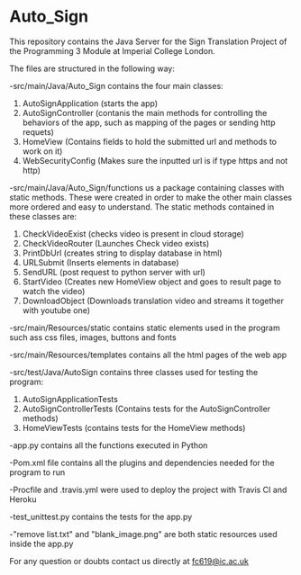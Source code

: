 # Auto_Sign

This repository contains the Java Server for the Sign Translation Project of the Programming 3 Module at Imperial College London.

The files are structured in the following way:

-src/main/Java/Auto_Sign contains the four main classes: 

1. AutoSignApplication (starts the app)
2. AutoSignController (contanis the main methods for controlling the behaviors of the app, such as mapping of the pages or sending http requets)
3. HomeView (Contains fields to hold the submitted url and methods to work on it)
4. WebSecurityConfig (Makes sure the inputted url is if type https and not http)

-src/main/Java/Auto_Sign/functions us a package containing classes with static methods. These were created in order to make the other main classes more ordered and easy to understand. The static methods contained in these classes are: 

1. CheckVideoExist (checks video is present in cloud storage) 
2. CheckVideoRouter (Launches Check video exists)
3. PrintDbUrl (creates string to display database in html)
4. URLSubmit (Inserts elements in database)
5. SendURL (post request to python server with url)
6. StartVideo (Creates new HomeView object and goes to result page to watch the video)
7. DownloadObject (Downloads translation video and streams it together with youtube one)

-src/main/Resources/static contains static elements used in the program such ass css files, images, buttons and fonts

-src/main/Resources/templates contains all the html pages of the web app

-src/test/Java/AutoSign contains three classes used for testing the program:
1. AutoSignApplicationTests
2. AutoSignControllerTests (Contains tests for the AutoSignController methods)
3. HomeViewTests (contains tests for the HomeView methods)



-app.py contains all the functions executed in Python

-Pom.xml file contains all the plugins and dependencies needed for the program to run

-Procfile and .travis.yml were used to deploy the project with Travis CI and Heroku

-test_unittest.py contains the tests for the app.py

-"remove list.txt" and "blank_image.png" are both static resources used inside the app.py

For any question or doubts contact us directly at fc619@ic.ac.uk
